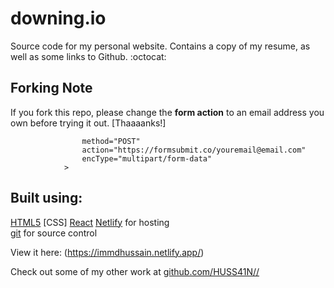 downing.io
================================================================================

Source code for my personal website. Contains a copy of my resume, 
as well as some links to Github. :octocat:

## Forking Note

If you fork this repo, please change the **form action** to an email address you own before trying it out. [Thaaaanks!]

```<form
				method="POST"
				action="https://formsubmit.co/youremail@email.com"
				encType="multipart/form-data"
			>
```

Built using:
--------------------------------------------------------------------------------
[HTML5](https://developers.google.com/web/)  [CSS]
[React](https://reactjs.org/)
[Netlify](https://pages.github.com/) for hosting  
[git](https://git-scm.com/) for source control


View it here: (https://immdhussain.netlify.app/)

Check out some of my other work at 
[github.com/HUSS41N//](https://github.com/HUSS41N//)

